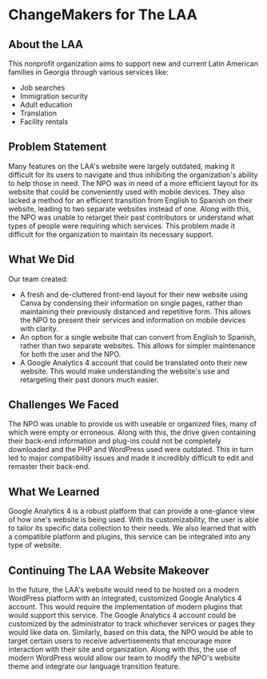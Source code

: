 # ChangeMakers for The LAA
## About the LAA 
This nonprofit organization aims to support new and current Latin American families in Georgia through various services like:

- Job searches
- Immigration security
- Adult education
- Translation
- Facility rentals

## Problem Statement
Many features on the LAA's website were largely outdated, making it difficult for its users to navigate and thus inhibiting the organization's ability to help those in need. The NPO was in need of a more efficient layout for its website that could be conveniently used with mobile devices. They also lacked a method for an efficient transition from English to Spanish on their website, leading to two separate websites instead of one. Along with this, the NPO was unable to retarget their past contributors or understand what types of people were requiring which services. This problem made it difficult for the organization to maintain its necessary support.

## What We Did
Our team created:

- A fresh and de-cluttered front-end layout for their new website using Canva by condensing their information on single pages, rather than maintaining their previously distanced and repetitive form. This allows the NPO to present their services and information on mobile devices with clarity.
- An option for a single website that can convert from English to Spanish, rather than two separate websites. This allows for simpler maintenance for both the user and the NPO.
- A Google Analytics 4 account that could be translated onto their new website. This would make understanding the website's use and retargeting their past donors much easier. 

## Challenges We Faced
The NPO was unable to provide us with useable or organized files, many of which were empty or erroneous. Along with this, the drive given containing their back-end information and plug-ins could not be completely downloaded and the PHP and WordPress used were outdated. This in turn led to major compatibility issues and made it incredibly difficult to edit and remaster their back-end.

## What We Learned
Google Analytics 4 is a robust platform that can provide a one-glance view of how one's website is being used. With its customizability, the user is able to tailor its specific data collection to their needs. We also learned that with a compatible platform and plugins, this service can be integrated into any type of website.

## Continuing The LAA Website Makeover 
In the future, the LAA's website would need to be hosted on a modern WordPress platform with an integrated, customized Google Analytics 4 account. This would require the implementation of modern plugins that would support this service. The Google Analytics 4 account could be customized by the administrator to track whichever services or pages they would like data on. Similarly, based on this data, the NPO would be able to target certain users to receive advertisements that encourage more interaction with their site and organization. Along with this, the use of modern WordPress would allow our team to modify the NPO's website theme and integrate our language transition feature.
